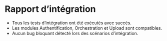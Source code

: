 # Rapport d’intégration

- Tous les tests d’intégration ont été exécutés avec succès.
- Les modules Authentification, Orchestration et Upload sont compatibles.
- Aucun bug bloquant détecté lors des scénarios d’intégration.